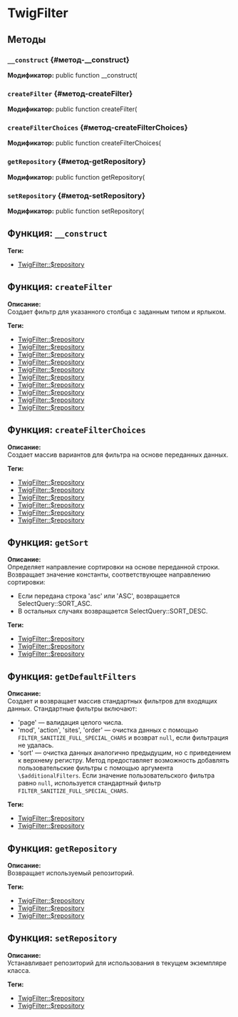# TwigFilter

## Методы

### `__construct` {#метод-__construct}
**Модификатор:** public function __construct(

### `createFilter` {#метод-createFilter}
**Модификатор:** public function createFilter(

### `createFilterChoices` {#метод-createFilterChoices}
**Модификатор:** public function createFilterChoices(

### `getRepository` {#метод-getRepository}
**Модификатор:** public function getRepository(

### `setRepository` {#метод-setRepository}
**Модификатор:** public function setRepository(

## Функция: `__construct`

**Теги:**
- [TwigFilter::\$repository](./)
## Функция: `createFilter`

**Описание:**  
Создает фильтр для указанного столбца с заданным типом и ярлыком.

**Теги:**
- [TwigFilter::\$repository](./)
- [TwigFilter::\$repository](./)
- [TwigFilter::\$repository](./)
- [TwigFilter::\$repository](./)
- [TwigFilter::\$repository](./)
- [TwigFilter::\$repository](./)
- [TwigFilter::\$repository](./)
- [TwigFilter::\$repository](./)
- [TwigFilter::\$repository](./)
- [TwigFilter::\$repository](./)
## Функция: `createFilterChoices`

**Описание:**  
Создает массив вариантов для фильтра на основе переданных данных.

**Теги:**
- [TwigFilter::\$repository](./)
- [TwigFilter::\$repository](./)
- [TwigFilter::\$repository](./)
- [TwigFilter::\$repository](./)
- [TwigFilter::\$repository](./)
- [TwigFilter::\$repository](./)
## Функция: `getSort`

**Описание:**  
Определяет направление сортировки на основе переданной строки.
Возвращает значение константы, соответствующее направлению сортировки:
- Если передана строка 'asc' или 'ASC', возвращается SelectQuery::SORT_ASC.
- В остальных случаях возвращается SelectQuery::SORT_DESC.

**Теги:**
- [TwigFilter::\$repository](./)
- [TwigFilter::\$repository](./)
- [TwigFilter::\$repository](./)
## Функция: `getDefaultFilters`

**Описание:**  
Создает и возвращает массив стандартных фильтров для входящих данных.
Стандартные фильтры включают:
- 'page' — валидация целого числа.
- 'mod', 'action', 'sites', 'order' — очистка данных с помощью `FILTER_SANITIZE_FULL_SPECIAL_CHARS`
и возврат `null`, если фильтрация не удалась.
- 'sort' — очистка данных аналогично предыдущим, но с приведением к верхнему регистру.
Метод предоставляет возможность добавлять пользовательские фильтры с помощью аргумента `\$additionalFilters`.
Если значение пользовательского фильтра равно `null`, используется стандартный фильтр `FILTER_SANITIZE_FULL_SPECIAL_CHARS`.

**Теги:**
- [TwigFilter::\$repository](./)
- [TwigFilter::\$repository](./)
## Функция: `getRepository`

**Описание:**  
Возвращает используемый репозиторий.

**Теги:**
- [TwigFilter::\$repository](./)
- [TwigFilter::\$repository](./)
- [TwigFilter::\$repository](./)
## Функция: `setRepository`

**Описание:**  
Устанавливает репозиторий для использования в текущем экземпляре класса.

**Теги:**
- [TwigFilter::\$repository](./)
- [TwigFilter::\$repository](./)
